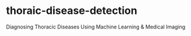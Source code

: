 # thoraic-disease-detection
Diagnosing Thoracic Diseases Using Machine Learning &amp; Medical Imaging
